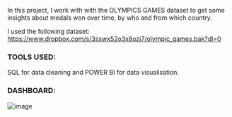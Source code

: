 In this project, I work with with the OLYMPICS GAMES dataset to get some insights about medals won over time, by who and from which country.

I used the following dataset: https://www.dropbox.com/s/3sxwx52o3x8ozj7/olympic_games.bak?dl=0

### TOOLS USED:
SQL for data cleaning and POWER BI for data visualisation.


### DASHBOARD:

![image](https://user-images.githubusercontent.com/73652553/132696262-3c8a2a42-7029-415a-afe7-bc6fd103f219.png)
